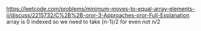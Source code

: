 https://leetcode.com/problems/minimum-moves-to-equal-array-elements-ii/discuss/2215732/C%2B%2B-oror-3-Approaches-oror-Full-Explanation
​
array is 0 indexed so we need to take (n-1)/2 for even not n/2